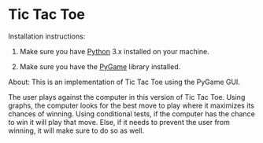 # Tic Tac Toe

Installation instructions:

1. Make sure you have <a href="https://www.python.org/downloads/">Python</a> 3.x installed on your machine.

2. Make sure you have the <a href="https://www.pygame.org/wiki/GettingStarted">PyGame</a> library installed.

About:
This is an implementation of Tic Tac Toe using the PyGame GUI.

The user plays against the computer in this version of Tic Tac Toe. Using graphs, the computer looks for the best move to play where it maximizes its
chances of winning. Using conditional tests, if the computer has the chance to win it will play that move. Else, if it needs to prevent the user from
winning, it will make sure to do so as well.